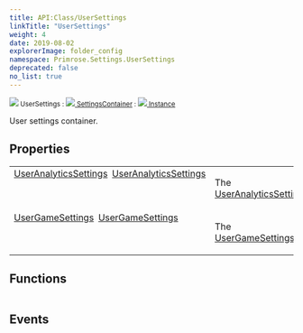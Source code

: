 ```yaml
---
title: API:Class/UserSettings
linkTitle: "UserSettings"
weight: 4
date: 2019-08-02
explorerImage: folder_config
namespace: Primrose.Settings.UserSettings
deprecated: false
no_list: true
---
```

<small class="inheritance">
<span class="" href="/docs/api-reference/Class/UserSettings"><img src="/icons/silk/folder_config.png"/>&nbsp;UserSettings</span>&nbsp;:&nbsp;<a class="" href="/docs/api-reference/Class/SettingsContainer"><img src="/icons/silk/folder_config.png"/>&nbsp;SettingsContainer</a>&nbsp;:&nbsp;<a class="" href="/docs/api-reference/Class/Instance"><img src="/icons/silk/default.png"/>&nbsp;Instance</a></small>
<p class="summary">

User settings container.

</p>
 
## Properties
 
<table class="studiohide">
<tbody>
<tr class="function-row ">
<td style="vertical-align:top;white-space:normal;">
<div>
<a class="type" href="/docs/api-reference/Class/UserAnalyticsSettings">UserAnalyticsSettings</a><span class="method-body" style="text-indent: -2em; padding-left: 0.5em"><a class="name" href="UserAnalyticsSettings">UserAnalyticsSettings</a></span></td>
<td style="vertical-align:top;white-space:normal;">
<p>
The <a href="/docs/api-reference/Class/UserSettings/UserAnalyticsSettings" >UserAnalyticsSettings</a>.
</p></td>
</tr>

<tr class="function-row ">
<td style="vertical-align:top;white-space:normal;">
<div>
<a class="type" href="/docs/api-reference/Class/UserGameSettings">UserGameSettings</a><span class="method-body" style="text-indent: -2em; padding-left: 0.5em"><a class="name" href="UserGameSettings">UserGameSettings</a></span></td>
<td style="vertical-align:top;white-space:normal;">
<p>
The <a href="/docs/api-reference/Class/UserSettings/UserGameSettings" >UserGameSettings</a>.
</p></td>
</tr>

</tbody>
</table>
 
## Functions
 
<table class="studiohide">
<tbody>
</tbody>
</table>
 
## Events
 
<table class="studiohide">
<tbody>
</tbody>
</table>
<b>
</b>
<div class="inheritors">
<ul class="root">
</ul>
</div>
